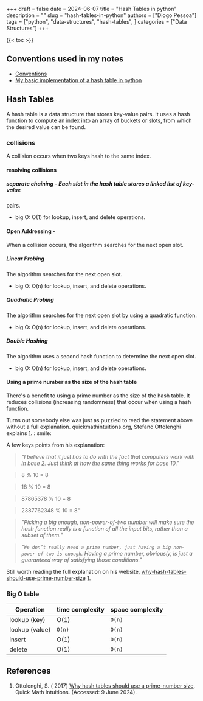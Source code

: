 +++
draft = false
date = 2024-06-07
title = "Hash Tables in python"
description = ""
slug = "hash-tables-in-python"
authors = ["Diogo Pessoa"]
tags = ["python", "data-structures", "hash-tables", ]
categories = ["Data Structures"]
+++

{{< toc >}}

## Conventions used in my notes

- [Conventions](https://diogo-pessoa.github.io/posts/conventions)
- [My basic implementation of a hash table in python](https://github.com/diogo-pessoa/coding-exercises-for-interviews/tree/main/dataStructures/hash_table)

## Hash Tables

A hash table is a data structure that stores key-value pairs. It uses a hash function to
compute an index into an array of buckets or slots, from which the desired value can be
found.

### collisions

A collision occurs when two keys hash to the same index.

#### resolving collisions

##### separate chaining - Each slot in the hash table stores a linked list of key-value

pairs.

* big O: O(1) for lookup, insert, and delete operations.

#### Open Addressing -

When a collision occurs, the algorithm searches for the next open slot.

##### Linear Probing

The algorithm searches for the next open slot.

* big O: O(n) for lookup, insert, and delete operations.

##### Quadratic Probing

The algorithm searches for the next open slot by using a quadratic function.

* big O: O(n) for lookup, insert, and delete operations.

##### Double Hashing

The algorithm uses a second hash function to determine the next open slot.

* big O: O(n) for lookup, insert, and delete operations.

#### Using a prime number as the size of the hash table

There's a benefit to using a prime number as the size of the hash table.
It reduces collisions (increasing randomness) that occur when using a hash function.

Turns out somebody else was just as puzzled to read the statement above without a full
explanation. quickmathintuitions.org, Stefano Ottolenghi explains [1](#references). :
smile:

A few keys points from his explanation:

> _"I believe that it just has to do with the fact that computers work with in base 2.
Just think at how the same thing works for base 10."_

> 8 % 10 = 8

> 18 % 10 = 8

> 87865378 % 10 = 8

> 2387762348 % 10 = 8"

> _"Picking a big enough, non-power-of-two number will make sure the hash function
really is a function of all the input bits, rather than a subset of them."_

> _"`We don’t really need a prime number, just having a big non-power of two is enough`.
Having a prime number, obviously, is just a guaranteed way of satisfying those
conditions."_
>
Still worth reading the full explanation on his
website, [why-hash-tables-should-use-prime-number-size](https://quickmathintuitions.org/why-hash-tables-should-use-prime-number-size/) [1](#references).

### Big O table

| Operation      | time complexity | space complexity |
|----------------|-----------------|------------------|
| lookup (key)   | O(1)            | `O(n)`           |
| lookup (value) | `O(n)`          | `O(n)`           |
| insert         | O(1)            | `O(n)`           |
| delete         | O(1)            | `O(n)`           |

## References

1. Ottolenghi, S. (
    2017) [Why hash tables should use a prime-number size](https://quickmathintuitions.org/why-hash-tables-should-use-prime-number-size/),
          Quick Math Intuitions. (Accessed: 9 June 2024).

